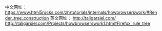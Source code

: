 中文网址：
https://www.html5rocks.com/zh/tutorials/internals/howbrowserswork/#Render_tree_construction
英文网址：
http://taligarsiel.com/
http://taligarsiel.com/Projects/howbrowserswork1.htm#Firefox_rule_tree
